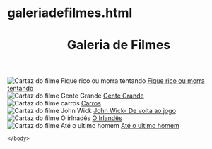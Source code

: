 # galeriadefilmes.html
<!DOCTYPE html>
<html>
    <head>
        <title>My favorites movies</title>        
    </head>
    <body>
        <header>
            <h1>Galeria de Filmes</h1>
        </header>
        <div class="container">
            <img src="https://br.web.img3.acsta.net/medias/nmedia/18/87/09/31/19871940.jpg" alt="Cartaz do filme Fique rico ou morra tentando">
            <a href="https://pt.wikipedia.org/wiki/Get_Rich_or_Die_Tryin%27_(filme)">Fique rico ou morra tentando</a>
        </div>
        <div class="container">
            <img src="https://upload.wikimedia.org/wikipedia/pt/thumb/f/fe/Grownupsmovie.jpg/215px-Grownupsmovie.jpg" alt="Cartaz do filme Gente Grande">
            <a href="https://pt.wikipedia.org/wiki/Grown_Ups">Gente Grande</a>
        </div>
        <div class="container">
            <img src="https://upload.wikimedia.org/wikipedia/pt/thumb/9/9b/Carros_p%C3%B4ster.jpg/250px-Carros_p%C3%B4ster.jpg" alt="Cartaz do filme carros">
            <a href="https://pt.wikipedia.org/wiki/Carros_(filme)">Carros</a>
        </div>
        <div class="container">
            <img src="https://upload.wikimedia.org/wikipedia/pt/thumb/1/13/John_wick_ver3.jpg/250px-John_wick_ver3.jpg" alt="Cartaz do filme John Wick">
            <a href="https://pt.wikipedia.org/wiki/John_Wick">John Wick- De volta ao jogo</a>
        </div>
        <div class="container">
            <img src="https://upload.wikimedia.org/wikipedia/pt/thumb/d/da/The_Irishman_p%C3%B4ster.png/235px-The_Irishman_p%C3%B4ster.png" alt="Cartaz do filme O irlnadês">
            <a href="https://pt.wikipedia.org/wiki/O_Irlandês">O Irlandês</a>
        </div>
        <div class="container">
            <img src="https://upload.wikimedia.org/wikipedia/pt/thumb/a/a0/Hacksaw_Ridge.png/220px-Hacksaw_Ridge.png" alt="Cartaz do filme Até o ultimo homem">
            <a href="https://pt.wikipedia.org/wiki/Hacksaw_Ridge">Até o ultimo homem</a>
        </div>
        
    </body>
</html>

